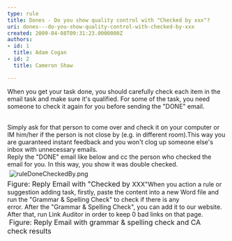 ```yaml
---
type: rule
title: Dones - Do you show quality control with "Checked by xxx"?
uri: dones---do-you-show-quality-control-with-checked-by-xxx
created: 2009-04-08T09:31:23.0000000Z
authors:
- id: 1
  title: Adam Cogan
- id: 2
  title: Cameron Shaw

---
```




<span class='intro'> ​​When you get your task done, you should carefully check each item in the email task and make sure it's qualified.&#160;For&#160;some of the task, you need someone to check it again for you before sending the &quot;DONE&quot;&#160;email.&#160;&#160;<br><br> </span>

Simply ask for that person to come over and check it on your computer or IM him/her if the person is not close by (e.g. in different room).This way you are guaranteed instant feedback and you won't clog up someone else's inbox with unnecessary emails. <br>Reply the &quot;DONE&quot; email like below and cc the person who checked the email for you. In this way, you show it was double checked.<br><img alt="ruleDoneCheckedBy.png" src="/PublishingImages/ruleDoneCheckedBy.png" style="margin&#58;5px;" /><br><font class="ms-rteCustom-FigureNormal" size="+0">Figure&#58; Reply Email with &quot;Checked by&#160;</font><font class="ms-rteCustom-FigureNormal" size="+0"><span style="font-size&#58;0.9rem;white-space&#58;nowrap;">XXX&quot;</span></font>When you&#160;action a&#160;rule or suggestion adding task,&#160;firstly, paste the content into a new Word file&#160;and run the &quot;Grammar&#160;&amp; Spelling Check&quot; to check if there is any error.&#160;After&#160;the&#160;&quot;Grammar &amp; Spelling Check&quot;, you can add it to our website. After that, run Link Auditor&#160;in order to keep&#160;0 bad links on that page.<br><img class="ms-rteCustom-ImageArea" src="/PublishingImages/SpellAndLinkCheck.jpg" alt="" />&#160;<font class="ms-rteCustom-FigureNormal" size="+0">Figure&#58; Reply Email with grammar &amp; spelling check and CA check&#160;results<br></font>


